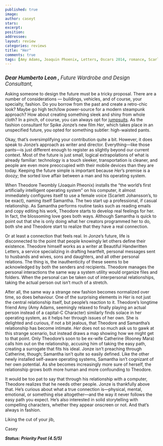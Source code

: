 ```yaml
---
published: true
image:
author: caseyt 
stars: 
excerpt: 
position: 
addressee: 
layout: review
categories: reviews
title: "Her"
comments: true
tags: [Amy Adams, Joaquin Phoenix, Letters, Oscars 2014, romance, Scarlett Johansson, science fiction, Spike Jonze]
---
```

<div><p><span class="full-image-block ssNonEditable"><span><a href="/letters/2014/1/14/her.html"><img src="http://static.squarespace.com/static/5005f6bcc4aa41161b33e89e/5329cf1fe4b07c068ebf74de/5329cf1fe4b07c068ebf793a/1389732734088/her.jpg" alt="" /></a></span></span></p>
<p><span style="font-size:120%;"><strong><em>Dear Humberto Leon , </em></strong><em>Future Wardrobe and Design Consultant,</em></span></p>
<p>Asking someone to design the future must be a tricky proposal. There are a number of considerations &mdash; buildings, vehicles, and of course, your specialty, fashion. Do you borrow from the past and create a retro-chic look? Maybe go high tech/low power-source for a modern steampunk approach? How about creating something sleek and shiny from whole cloth? In a pinch, of course, you can always opt for <a href="http://images.amcnetworks.com/blogs.amctv.com/wp-content/uploads/2009/04/Logans_Run_560x330_MSDLORU_EC004_H.jpg">jumpsuits</a>. As the fashion consultant for Spike Jonze&rsquo;s new film <em>Her</em>, which takes place in an unspecified future, you opted for something subtler: high-waisted pants.</p>
<p>Okay, that&rsquo;s oversimplifying your contribution quite a bit. However, it does speak to Jonze&rsquo;s approach as writer and director. Everything&mdash;like those pants&mdash;is just different enough to register as slightly beyond our current context. Most of the future is just small, logical extrapolations of what is already familiar: technology is a touch sleeker, transportation is cleaner, and people are even more preoccupied with their mobile devices than they are today. Keeping the future simple is important because <em>Her</em>&rsquo;s premise is a doozy; the sorted love affair between a man and his operating system.</p>
<p>When Theodore Twombly (Joaquin Pheonix) installs the &ldquo;the world&rsquo;s first artificially intelligent operating system&rdquo; on his computer, it almost immediately configures itself to use a female voice (Scarlett Johansson&rsquo;s, to be exact), naming itself Samantha. The two start up a professional, if casual relationship. As Samantha performs routine tasks such as reading emails and copy editing his work, Theodore starts to develop real feelings for her. In fact, the blossoming love goes both ways. Although Samantha is quick to point out that she is only doing what her creators programmed her to do, both she and Theodore start to realize that they have a real connection.</p>
<p>Or at least a connection that feels real. In Jonze&rsquo;s future, life is disconnected to the point that people knowingly let others define their existence. Theodore himself works as a writer at Beautiful Handwritten Letters, a service specializing in drafting heartfelt, personal messages sent to husbands and wives, sons and daughters, and all other personal relations. The thing is, the inauthenticity of these seems to be acknowledged by both the senders and recipients. Theodore manages the personal interactions the same way a system utility would organize files and folders. When the personal can be taken out of interpersonal relationships, taking the actual person out isn&rsquo;t much of a stretch.</p>
<p>After all, the same way a strange new fashion becomes normalized over time, so does behaviour. One of the surprising elements in <em>Her</em> is not just the central relationship itself, but people&rsquo;s reaction to it. Theodore&rsquo;s longtime friend Amy (Amy Adams, seemingly relaxed to finally playing an actual person instead of a capital-C Character) similarly finds solace in her operating system, as it helps her through issues of her own. She is delighted and curious, if not a bit jealous, that Theodore and Samantha&rsquo;s relationship has become intimate. <em>Her</em> does not so much ask us to gawk at this strange scenario, but instead draws a map showing how we might get to that point. Only Theodore&rsquo;s soon to be ex-wife Catherine (Rooney Mara) calls him out on the relationship, accusing him of taking the easy path, creating a surrogate that fits his ideal. Jonze isn&rsquo;t preaching through Catherine, though; Samantha isn&rsquo;t quite so easily defined. Like the other newly installed self-aware operating systems, Samantha isn&rsquo;t cognizant of her own potential. As she becomes increasingly more sure of herself, the relationship grows both more human and more confounding to Theodore.</p>
<p>It would be too pat to say that through his relationship with a computer, Theodore realizes that he needs other people. Jonze is thankfully above that. He&rsquo;s curious about what a true connection is&mdash;physical, mental, emotional, or something else altogether&mdash;and the way it never follows the easy path you expect. He&rsquo;s also interested in solid storytelling with compelling characters, whether they appear onscreen or not. And that&rsquo;s always in fashion.</p>
<p>Liking the cut of your jib,</p>
<p>Casey</p>
<p><strong><em>Status: Priority Post (4.5/5)</em></strong></p></div>

